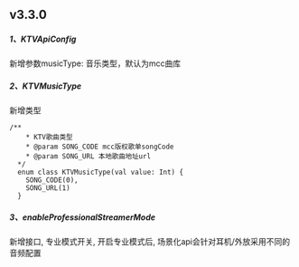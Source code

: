 ## v3.3.0

##### 1、KTVApiConfig

新增参数musicType: 音乐类型，默认为mcc曲库

##### 2、KTVMusicType

新增类型

~~~
/**
	* KTV歌曲类型
	* @param SONG_CODE mcc版权歌单songCode
	* @param SONG_URL 本地歌曲地址url
  */
  enum class KTVMusicType(val value: Int) {
  	SONG_CODE(0),
  	SONG_URL(1)
  }
~~~

##### 3、enableProfessionalStreamerMode

新增接口, 专业模式开关, 开启专业模式后, 场景化api会针对耳机/外放采用不同的音频配置